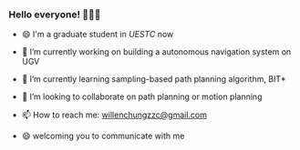 ### Hello everyone! 👋👋👋

- 😄 I'm a graduate student in _UESTC_ now




- 🔭 I’m currently working on building a autonomous navigation system on UGV  
- 🌱 I’m currently learning sampling-based path planning algorithm, BIT*
- 👯 I’m looking to collaborate on path planning or motion planning
- 📫 How to reach me: willenchungzzc@gmail.com
- 😄 welcoming you to communicate with me 
